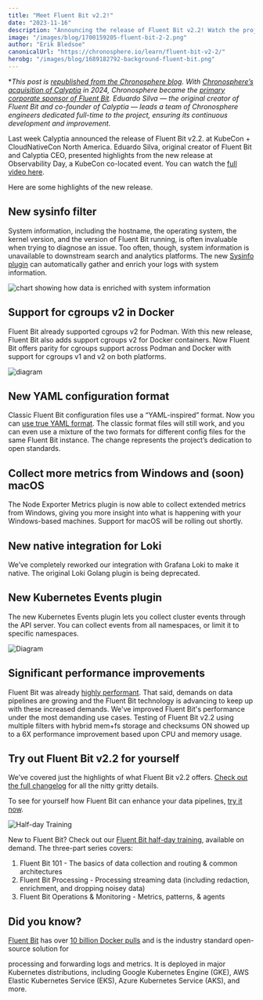 ```yaml
---
title: "Meet Fluent Bit v2.2!"
date: "2023-11-16"
description: "Announcing the release of Fluent Bit v2.2! Watch the project update from Observability Day at KubeCon and read about some of the highlights from the new release."
image: "/images/blog/1700159205-fluent-bit-2-2.png"
author: "Erik Bledsoe"
canonicalUrl: "https://chronosphere.io/learn/fluent-bit-v2-2/"
herobg: "/images/blog/1689182792-background-fluent-bit.png"
---
```

**This post is [republished from the Chronosphere blog](https://chronosphere.io/learn/fluent-bit-v2-2/). With [Chronosphere’s acquisition of Calyptia](https://chronosphere.io/news/chronosphere-acquires-calyptia/) in 2024, Chronosphere became the [primary corporate sponsor of Fluent Bit](https://chronosphere.io/fluent-bit/)</a>. Eduardo Silva — the original creator of Fluent Bit and co-founder of Calyptia — leads a team of Chronosphere engineers dedicated full-time to the project, ensuring its continuous development and improvement.*

Last week Calyptia announced the release of Fluent Bit v2.2. at KubeCon + CloudNativeCon North America. Eduardo Silva, original creator of Fluent Bit and Calyptia CEO, presented highlights from the new release at Observability Day, a KubeCon co-located event. You can watch the [full video here](https://chronosphere.io/learn/fluent-bit-v2-2/). 

Here are some highlights of the new release.

## New sysinfo filter

System information, including the hostname, the operating system, the kernel version, and the version of Fluent Bit running, is often invaluable when trying to diagnose an issue. Too often, though, system information is unavailable to downstream search and analytics platforms. The new [Sysinfo plugin](https://docs.fluentbit.io/manual/pipeline/filters/sysinfo) can automatically gather and enrich your logs with system information.

![chart showing how data is enriched with system information](/images/blog/1700159200-fluent-bit-2-2-sysinfo.png)

## Support for cgroups v2 in Docker

Fluent Bit already supported cgroups v2 for Podman. With this new release, Fluent Bit also adds support cgroups v2 for Docker containers. Now Fluent Bit offers parity for cgroups support across Podman and Docker with support for cgroups v1 and v2 on both platforms.

![diagram](/images/blog/1700159194-fluent-bit-2-2-cgroups.png)

## New YAML configuration format

Classic Fluent Bit configuration files use a “YAML-inspired” format. Now you can [use true YAML format](https://docs.fluentbit.io/manual/administration/configuring-fluent-bit/yaml/configuration-file). The classic format files will still work, and you can even use a mixture of the two formats for different config files for the same Fluent Bit instance. The change represents the project’s dedication to open standards.

## Collect more metrics from Windows and (soon) macOS

The Node Exporter Metrics plugin is now able to collect extended metrics from Windows, giving you more insight into what is happening with your Windows-based machines. Support for macOS will be rolling out shortly. 

## New native integration for Loki

We’ve completely reworked our integration with Grafana Loki to make it native. The original Loki Golang plugin is being deprecated. 

## New Kubernetes Events plugin

The new Kubernetes Events plugin lets you collect cluster events through the API server. You can collect events from all namespaces, or limit it to specific namespaces. 

![Diagram](/images/blog/1700159188-fluent-bit-2-2-kubernetes-events.png)

## Significant performance improvements

Fluent Bit was already [highly performant](https://calyptia.com/blog/benchmarking-fluent-bit). That said, demands on data pipelines are growing and the Fluent Bit technology is advancing to keep up with these increased demands. We've improved Fluent Bit's performance under the most demanding use cases. Testing of Fluent Bit v2.2 using multiple filters with hybrid mem+fs storage and checksums ON showed up to a 6X performance improvement based upon CPU and memory usage. 

## Try out Fluent Bit v2.2 for yourself

We’ve covered just the highlights of what Fluent Bit v2.2 offers. [Check out the full changelog](https://github.com/fluent/fluent-bit/releases/tag/v2.2.0) for all the nitty gritty details. 

To see for yourself how Fluent Bit can enhance your data pipelines, [try it now](https://docs.fluentbit.io/manual/installation/getting-started-with-fluent-bit). 

![Half-day Training](/images/blog/1697140572-summerseries-website-image.png)

New to Fluent Bit? Check out our [Fluent Bit half-day training](https://calyptia.com/events/fluent-bit-half-day-training), available on demand. The three-part series covers:

1. Fluent Bit 101 - The basics of data collection and routing & common architectures
2. Fluent Bit Processing - Processing streaming data (including redaction, enrichment, and dropping noisey data)
3. Fluent Bit Operations & Monitoring - Metrics, patterns, & agents

## Did you know?

[Fluent Bit](https://fluentbit.io/) has over [10 billion Docker pulls](https://chronosphere.io/learn/fluent-bit-surpasses-10-billion-docker-pulls/) and is the industry standard open-source solution for

processing and forwarding logs and metrics. It is deployed in major Kubernetes distributions, including Google Kubernetes Engine (GKE), AWS Elastic Kubernetes Service (EKS), Azure Kubernetes Service (AKS), and more.

